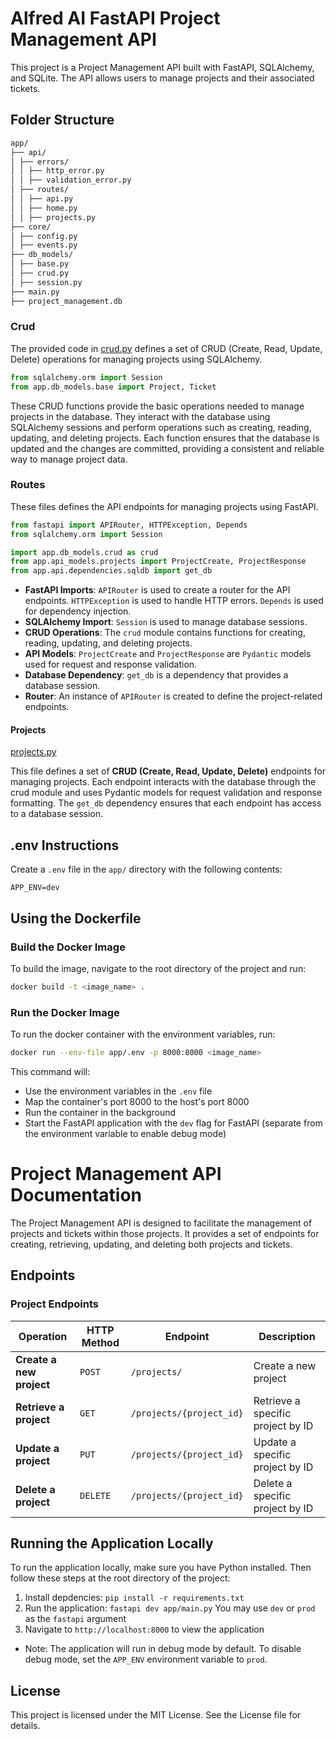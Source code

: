 # Alfred AI FastAPI Project Management API

This project is a Project Management API built with FastAPI, SQLAlchemy, and SQLite. The API allows users to manage projects and their associated tickets.

## Folder Structure

```bash
app/
├── api/
│ ├── errors/
│ │ ├── http_error.py
│ │ ├── validation_error.py
│ ├── routes/
│ │ ├── api.py
│ │ ├── home.py
│ │ ├── projects.py
├── core/
│ ├── config.py
│ ├── events.py
├── db_models/
│ ├── base.py
│ ├── crud.py
│ ├── session.py
├── main.py
├── project_management.db
```

### Crud

The provided code in [crud.py](app/db_models/crud.py) defines a set of CRUD (Create, Read, Update, Delete) operations for managing projects using SQLAlchemy.

```python
from sqlalchemy.orm import Session
from app.db_models.base import Project, Ticket
```

These CRUD functions provide the basic operations needed to manage projects in the database. They interact with the database using SQLAlchemy sessions and perform operations such as creating, reading, updating, and deleting projects. Each function ensures that the database is updated and the changes are committed, providing a consistent and reliable way to manage project data.

### Routes

These files defines the API endpoints for managing projects using FastAPI.

```python
from fastapi import APIRouter, HTTPException, Depends
from sqlalchemy.orm import Session

import app.db_models.crud as crud
from app.api_models.projects import ProjectCreate, ProjectResponse
from app.api.dependencies.sqldb import get_db
```

- **FastAPI Imports**: `APIRouter` is used to create a router for the API endpoints. `HTTPException` is used to handle HTTP errors. `Depends` is used for dependency injection.
- **SQLAlchemy Import**: `Session` is used to manage database sessions.
- **CRUD Operations**: The `crud` module contains functions for creating, reading, updating, and deleting projects.
- **API Models**: `ProjectCreate` and `ProjectResponse` are `Pydantic` models used for request and response validation.
- **Database Dependency**: `get_db` is a dependency that provides a database session.
- **Router**: An instance of `APIRouter` is created to define the project-related endpoints.

#### Projects

[projects.py](app/api/routes/projects.py)

This file defines a set of **CRUD (Create, Read, Update, Delete)** endpoints for managing projects. Each endpoint interacts with the database through the crud module and uses Pydantic models for request validation and response formatting. The `get_db` dependency ensures that each endpoint has access to a database session.

## .env Instructions

Create a `.env` file in the `app/` directory with the following contents:

```env
APP_ENV=dev
```

## Using the Dockerfile

### Build the Docker Image

To build the image, navigate to the root directory of the project and run:

```bash
docker build -t <image_name> .
```

### Run the Docker Image

To run the docker container with the environment variables, run:

```bash
docker run --env-file app/.env -p 8000:8000 <image_name>
```

This command will:

- Use the environment variables in the `.env` file
- Map the container's port 8000 to the host's port 8000
- Run the container in the background
- Start the FastAPI application with the `dev` flag for FastAPI (separate from the environment variable to enable debug mode)

# Project Management API Documentation

The Project Management API is designed to facilitate the management of projects and tickets within those projects. It provides a set of endpoints for creating, retrieving, updating, and deleting both projects and tickets.

## Endpoints

### Project Endpoints

| Operation                | HTTP Method | Endpoint                 | Description                       |
| ------------------------ | ----------- | ------------------------ | --------------------------------- |
| **Create a new project** | `POST`      | `/projects/`             | Create a new project              |
| **Retrieve a project**   | `GET`       | `/projects/{project_id}` | Retrieve a specific project by ID |
| **Update a project**     | `PUT`       | `/projects/{project_id}` | Update a specific project by ID   |
| **Delete a project**     | `DELETE`    | `/projects/{project_id}` | Delete a specific project by ID   |

## Running the Application Locally

To run the application locally, make sure you have Python installed. Then follow these steps at the root directory of the project:

1. Install depdencies: `pip install -r requirements.txt`
2. Run the application: `fastapi dev app/main.py` You may use `dev` or `prod` as the `fastapi` argument
3. Navigate to `http://localhost:8000` to view the application

- Note: The application will run in debug mode by default. To disable debug mode, set the `APP_ENV` environment variable to `prod`.

## License

This project is licensed under the MIT License. See the License file for details.
